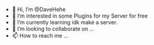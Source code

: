 - 👋 Hi, I’m @DaveHehe
- 👀 I’m interested in some Plugins for my Server for free
- 🌱 I’m currently learning idk make a server.
- 💞️ I’m looking to collaborate on ...
- 📫 How to reach me ...

<!---
DaveHehe/DaveHehe is a ✨ special ✨ repository because its `README.md` (this file) appears on your GitHub profile.
You can click the Preview link to take a look at your changes.
--->
